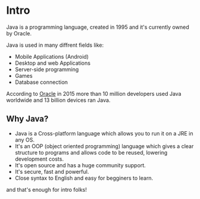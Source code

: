 # Intro

Java is a programming language, created in 1995 and it's currently owned by Oracle.

Java is used in many diffrent fields like:

* Mobile Applications (Android)
* Desktop and web Applications
* Server-side programming
* Games
* Database connection

According to [Oracle](https://www.oracle.com/java/moved-by-java/timeline/#2015) in 2015 more than 10 million developers used Java worldwide and 13 billion devices ran Java.

## Why Java?  

* Java is a Cross-platform language which allows you to run it on a JRE in any OS.
* It's an OOP (object oriented programming) language which gives a clear structure to programs and allows code to be reused, lowering development costs.
* It's open source and has a huge community support.
* It's secure, fast and powerful.
* Close syntax to English and easy for begginers to learn.

and that's enough for intro folks!
